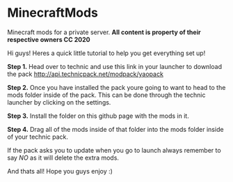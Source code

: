# MinecraftMods
Minecraft mods for a private server. **All content is property of their respective owners CC 2020**

Hi guys! Heres a quick little tutorial to help you get everything set up!

**Step 1.**
Head over to technic and use this link in your launcher to download the pack
 http://api.technicpack.net/modpack/yaopack
 
**Step 2.**
Once you have installed the pack youre going to want to head to the mods folder inside of the pack.
This can be done through the technic launcher by clicking on the settings.

**Step 3.**
Install the folder on this github page with the mods in it.

**Step 4.**
Drag all of the mods inside of that folder into the mods folder inside of your technic pack.

If the pack asks you to update when you go to launch always remember to say *NO* as it will delete
the extra mods.

And thats all! Hope you guys enjoy :)
